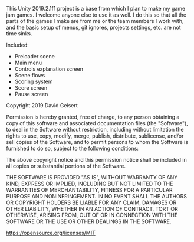 This Unity 2019.2.1f1 project is a base from which I plan to make my game jam games.  I welcome anyone else to use it as well.  I do this so that all the parts of the games I make are from me or the team members I work with, and the basic setup of menus, git ignores, projects settings, etc. are not time sinks.

Included:
* Preloader scene
* Main menu
* Controls explanation screen
* Scene flows
* Scoring system
* Score screen
* Pause screen


Copyright 2019 David Geisert

Permission is hereby granted, free of charge, to any person obtaining a copy of this software and associated documentation files (the "Software"), to deal in the Software without restriction, including without limitation the rights to use, copy, modify, merge, publish, distribute, sublicense, and/or sell copies of the Software, and to permit persons to whom the Software is furnished to do so, subject to the following conditions:

The above copyright notice and this permission notice shall be included in all copies or substantial portions of the Software.

THE SOFTWARE IS PROVIDED "AS IS", WITHOUT WARRANTY OF ANY KIND, EXPRESS OR IMPLIED, INCLUDING BUT NOT LIMITED TO THE WARRANTIES OF MERCHANTABILITY, FITNESS FOR A PARTICULAR PURPOSE AND NONINFRINGEMENT. IN NO EVENT SHALL THE AUTHORS OR COPYRIGHT HOLDERS BE LIABLE FOR ANY CLAIM, DAMAGES OR OTHER LIABILITY, WHETHER IN AN ACTION OF CONTRACT, TORT OR OTHERWISE, ARISING FROM, OUT OF OR IN CONNECTION WITH THE SOFTWARE OR THE USE OR OTHER DEALINGS IN THE SOFTWARE.

https://opensource.org/licenses/MIT